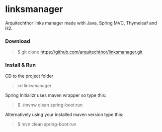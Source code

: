 # linksmanager
Arquitechthor links manager made with Java, Spring MVC, Thymeleaf and H2.

### Download
> $ git clone https://github.com/arquitechthor/linksmanager.git

### Install & Run
CD to the project folder
> cd linksmanager

Spring Initializr uses maven wrapper so type this:
> $ ./mvnw clean spring-boot:run

Alternatively using your installed maven version type this:
> $ mvn clean spring-boot:run